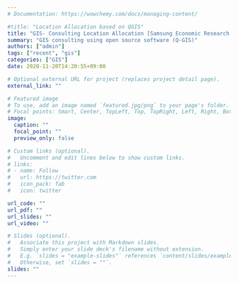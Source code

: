 ```yaml
---
# Documentation: https://wowchemy.com/docs/managing-content/

#title: "Location Allocation based on QGIS"
title: "GIS- Consulting Location Allocation [Samsung Economic Research Institute, May–Jun. 2020]"
summary: "GIS consulting using open source software (Q-GIS)"
authors: ["admin"]
tags: ["recent", "gis"]
categories: ["GIS"]
date: 2020-11-20T14:20:55+09:00

# Optional external URL for project (replaces project detail page).
external_link: ""

# Featured image
# To use, add an image named `featured.jpg/png` to your page's folder.
# Focal points: Smart, Center, TopLeft, Top, TopRight, Left, Right, BottomLeft, Bottom, BottomRight.
image:
  caption: ""
  focal_point: ""
  preview_only: false

# Custom links (optional).
#   Uncomment and edit lines below to show custom links.
# links:
# - name: Follow
#   url: https://twitter.com
#   icon_pack: fab
#   icon: twitter

url_code: ""
url_pdf: ""
url_slides: ""
url_video: ""

# Slides (optional).
#   Associate this project with Markdown slides.
#   Simply enter your slide deck's filename without extension.
#   E.g. `slides = "example-slides"` references `content/slides/example-slides.md`.
#   Otherwise, set `slides = ""`.
slides: ""
---
```


